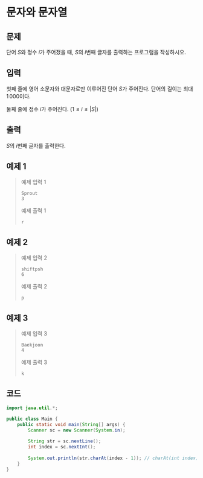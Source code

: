 # 문자와 문자열

## 문제
단어 $S$와 정수 $i$가 주어졌을 때, $S$의 $i$번째 글자를 출력하는 프로그램을 작성하시오.

## 입력
첫째 줄에 영어 소문자와 대문자로만 이루어진 단어 $S$가 주어진다. 단어의 길이는 최대 $1\,000$이다.

둘째 줄에 정수 $i$가 주어진다. ($1 \le i \le \left|S\right|$)

## 출력
$S$의 $i$번째 글자를 출력한다.

## 예제 1

> 예제 입력 1
> ```
> Sprout
> 3
> ```
> 예제 출력 1
> ```
> r
> ```

## 예제 2

> 예제 입력 2
> ```
> shiftpsh
> 6
> ```
> 예제 출력 2
> ```
> p
> ```

## 예제 3

> 예제 입력 3
> ```
> Baekjoon
> 4
> ```
> 예제 출력 3
> ```
> k
> ```

## 코드
```java
import java.util.*;

public class Main {
    public static void main(String[] args) {
        Scanner sc = new Scanner(System.in);
        
        String str = sc.nextLine();
        int index = sc.nextInt();
        
        System.out.println(str.charAt(index - 1)); // charAt(int index) : 문자열의 특정 인덱스에 있는 문자를 반환
    }
}
```
